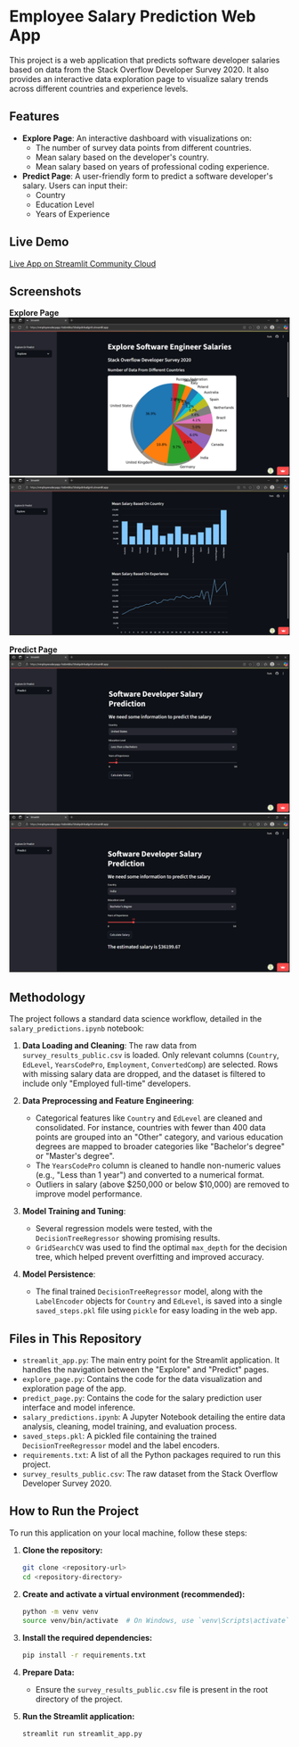 # Employee Salary Prediction Web App

This project is a web application that predicts software developer salaries based on data from the Stack Overflow Developer Survey 2020. It also provides an interactive data exploration page to visualize salary trends across different countries and experience levels.

## Features

-   **Explore Page**: An interactive dashboard with visualizations on:
    -   The number of survey data points from different countries.
    -   Mean salary based on the developer's country.
    -   Mean salary based on years of professional coding experience.
-   **Predict Page**: A user-friendly form to predict a software developer's salary. Users can input their:
    -   Country
    -   Education Level
    -   Years of Experience

## Live Demo

[Live App on Streamlit Community Cloud](https://employeesalaryapp-hixbmbku7dnxkpdnhadgmh.streamlit.app/)

## Screenshots

**Explore Page**
![Pie Chart](screenshots/explore_page_1.png)
![Bar Chart and Line Chart](screenshots/explore_page_2.png)

**Predict Page**
![Before Prediction](screenshots/predict_page_1.png)
![After Prediction](screenshots/predict_page_2.png)

## Methodology

The project follows a standard data science workflow, detailed in the `salary_predictions.ipynb` notebook:

1.  **Data Loading and Cleaning**: The raw data from `survey_results_public.csv` is loaded. Only relevant columns (`Country`, `EdLevel`, `YearsCodePro`, `Employment`, `ConvertedComp`) are selected. Rows with missing salary data are dropped, and the dataset is filtered to include only "Employed full-time" developers.

2.  **Data Preprocessing and Feature Engineering**:
    *   Categorical features like `Country` and `EdLevel` are cleaned and consolidated. For instance, countries with fewer than 400 data points are grouped into an "Other" category, and various education degrees are mapped to broader categories like "Bachelor's degree" or "Master's degree".
    *   The `YearsCodePro` column is cleaned to handle non-numeric values (e.g., "Less than 1 year") and converted to a numerical format.
    *   Outliers in salary (above $250,000 or below $10,000) are removed to improve model performance.

3.  **Model Training and Tuning**:
    *   Several regression models were tested, with the `DecisionTreeRegressor` showing promising results.
    *   `GridSearchCV` was used to find the optimal `max_depth` for the decision tree, which helped prevent overfitting and improved accuracy.

4.  **Model Persistence**:
    *   The final trained `DecisionTreeRegressor` model, along with the `LabelEncoder` objects for `Country` and `EdLevel`, is saved into a single `saved_steps.pkl` file using `pickle` for easy loading in the web app.

## Files in This Repository

-   `streamlit_app.py`: The main entry point for the Streamlit application. It handles the navigation between the "Explore" and "Predict" pages.
-   `explore_page.py`: Contains the code for the data visualization and exploration page of the app.
-   `predict_page.py`: Contains the code for the salary prediction user interface and model inference.
-   `salary_predictions.ipynb`: A Jupyter Notebook detailing the entire data analysis, cleaning, model training, and evaluation process.
-   `saved_steps.pkl`: A pickled file containing the trained `DecisionTreeRegressor` model and the label encoders.
-   `requirements.txt`: A list of all the Python packages required to run this project.
-   `survey_results_public.csv`: The raw dataset from the Stack Overflow Developer Survey 2020.

## How to Run the Project

To run this application on your local machine, follow these steps:

1.  **Clone the repository:**
    ```bash
    git clone <repository-url>
    cd <repository-directory>
    ```

2.  **Create and activate a virtual environment (recommended):**
    ```bash
    python -m venv venv
    source venv/bin/activate  # On Windows, use `venv\Scripts\activate`
    ```

3.  **Install the required dependencies:**
    ```bash
    pip install -r requirements.txt
    ```

4.  **Prepare Data:**
    *   Ensure the `survey_results_public.csv` file is present in the root directory of the project.

5.  **Run the Streamlit application:**
    ```bash
    streamlit run streamlit_app.py
    ```
